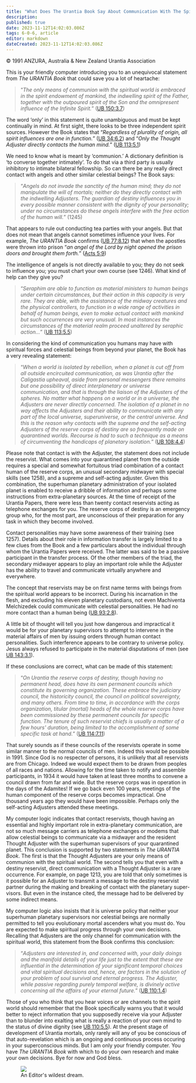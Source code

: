 ```yaml
---
title: "What Does The Urantia Book Say About Communication With The Spirit World?"
description: 
published: true
date: 2023-11-12T14:02:03.086Z
tags: 6-0-6, article
editor: markdown
dateCreated: 2023-11-12T14:02:03.086Z
---
```


<p class="v-card v-sheet theme--light gray lighten-3 px-2 py-1">© 1991 ANZURA, Australia & New Zealand Urantia Association</p>

This is your friendly computer introducing you to an unequivocal statement from _The URANTIA Book_ that could save you a lot of heartache:

> “_The only means of communion with the spiritual world is embraced in the spirit endowment of mankind, the indwelling spirit of the Father, together with the outpoured spirit of the Son and the omnipresent influence of the Infinite Spirit._” ([UB 150:3.7](/en/The_Urantia_Book/150#p3_7))

The word ‘only’ in this statement is quite unambiguous and must be kept continually in mind. At first sight, there looks to be three independent spirit sources. However the Book states that “_Regardless of plurality of origin, all spirit influences are one in function._” ([UB 34:6.2](/en/The_Urantia_Book/34#p6_2)) and “_Only the Thought Adjuster directly contacts the human mind._” ([UB 113:5.1](/en/The_Urantia_Book/113#p5_1))

We need to know what is meant by ‘communion.’ A dictionary definition is ‘to converse together intimately’. To do that via a third party is usually inhibitory to intimate bilateral fellowship. So can there be any really direct contact with angels and other similar celestial beings? The Book says:

> “_Angels do not invade the sanctity of the human mind; they do not manipulate the will of mortals; neither do they directly contact with the indwelling Adjusters. The guardian of destiny influences you in every possible manner consistent with the dignity of your personality; under no circumstances do these angels interfere with the free action of the human will._” (1245)

That appears to rule out conducting tea parties with your angels. But that does not mean that angels cannot sometimes influence your lives. For example, _The URANTIA Book_ confirms ([UB 77:8.12](/en/The_Urantia_Book/77#p8_12)) that when the apostles were thrown into prison “_an angel of the Lord by night opened the prison doors and brought them forth._” ([Acts 5:9](/en/Bible/Acts_of_the_Apostles/5#v9))

The intelligence of angels is not directly available to you; they do not seek to influence you; you must chart your own course (see 1246). What kind of help can they give you?

> “_Seraphim are able to function as material ministers to human beings under certain circumstances, but their action in this capacity is very rare. They are able, with the assistance of the midway creatures and the physical controllers, to function in a wide range of activities in behalf of human beings, even to make actual contact with mankind but such occurrences are very unusual. In most instances the circumstances of the material realm proceed unaltered by seraphic action..._” ([UB 113:5.5](/en/The_Urantia_Book/113#p5_5))

In considering the kind of communication you humans may have with spiritual forces and celestial beings from beyond your planet, the Book has a very revealing statement:

> “_When a world is isolated by rebellion, when a planet is cut off from all outside encircuited communication, as was Urantia after the Caligastia upheaval, aside from personal messengers there remains but one possibility of direct interplanetary or universe communication, and that is through the liaison of the Adjusters of the spheres. No matter what happens on a world or in a universe, the Adjusters are never directly concerned. The isolation of a planet in no way affects the Adjusters and their ability to communicate with any part of the local universe, superuniverse, or the central universe. And this is the reason why contacts with the supreme and the self-acting Adjusters of the reserve corps of destiny are so frequently made on quarantined worlds. Recourse is had to such a technique as a means of circumventing the handicaps of planetary isolation._” ([UB 108:4.4](/en/The_Urantia_Book/108#p4_4))

Please note that contact is with the Adjuster, the statement does not include the reservist. What comes into your quarantined planet from the outside requires a special and somewhat fortuitous triad combination of a contact human of the reserve corps, an unusual secondary midwayer with special skills (see 1258), and a supreme and self-acting adjuster. Given this combination, the superhuman planetary administration of your isolated planet is enabled to receive a dribble of information and perhaps some instructions from extra-planetary sources. At the time of receipt of the Urantia Papers, there were less than twenty contact reservists acting as telephone exchanges for you. The reserve corps of destiny is an emergency group who, for the most part, are unconscious of their preparation for any task in which they become involved.

Contact personalities may have some awareness of their training (see 1257). Details about their role in information transfer is largely limited to a few clues from the Book and a few particulars about the individual through whom the Urantia Papers were received. The latter was said to be a passive participant in the transfer process. Of the other members of the triad, the secondary midwayer appears to play an important role while the Adjuster has the ability to travel and communicate virtually anywhere and everywhere.

The concept that reservists may be on first name terms with beings from the spiritual world appears to be incorrect. During his incarnation in the flesh, and excluding his eleven planetary custodians, not even Machiventa Melchizedek could communicate with celestial personalities. He had no more contact than a human being ([UB 93:2.8](/en/The_Urantia_Book/93#p2_8)).

A little bit of thought will tell you just how dangerous and impractical it would be for your planetary supervisors to attempt to intervene in the material affairs of men by issuing orders through human contact personalities. Such interference appears to be contrary to universe policy. Jesus always refused to participate in the material disputations of men (see [UB 143:3.1](/en/The_Urantia_Book/143#p3_1)).

If these conclusions are correct, what can be made of this statement:

> “_On Urantia the reserve corps of destiny, though having no permanent head, does have its own permanent councils which constitute its governing organization. These embrace the judiciary council, the historicity council, the council on political sovereignty, and many others. From time to time, in accordance with the corps organization, titular (mortal) heads of the whole reserve corps have been commissioned by these permanent councils for specific function. The tenure of such reservist chiefs is usually a matter of a few hours' duration, being limited to the accomplishment of some specific task at hand._” ([UB 114:7.11](/en/The_Urantia_Book/114#p7_11))

That surely sounds as if these councils of the reservists operate in some similar manner to the normal councils of men. Indeed this would be possible in 1991. Since God is no respecter of persons, it is unlikely that all reservists are from Chicago. Indeed we would expect them to be drawn from peoples of all races and nations. Allowing for the time taken to notify and assemble participants, in 1934 it would have taken at least three months to convene a council drawn from far and wide. But the reserve corps was in operation in the days of the Adamites! If we go back even 100 years, meetings of the human component of the reserve corps becomes impractical. One thousand years ago they would have been impossible. Perhaps only the self-acting Adjusters attended these meetings.

My computer logic indicates that contact reservists, though having an essential and highly important role in extra-planetary communication, are not so much message carriers as telephone exchanges or modems that allow celestial beings to communicate via a midwayer and the resident Thought Adjuster with the superhuman supervisors of your quarantined planet. This conclusion is supported by two statements in _The URANTIA Book_. The first is that the Thought Adjusters are your only means of communion with the spiritual world. The second tells you that even with a destiny reservist, direct communication with a Thought Adjuster is a rare occurrence. For example, on page 1213, you are told that only sometimes is it possible for an Adjuster to transmit a message to the destiny reservist partner during the making and breaking of contact with the planetary super- visors. But even in the instance cited, the message had to be delivered by some indirect means.

My computer logic also insists that it is universe policy that neither your superhuman planetary supervisors nor celestial beings are normally permitted to tell you evolutionary mortal ascenders what you must do. You are expected to make spiritual progress through your own decisions. Recalling that Adjusters are the only channel for communication with the spiritual world, this statement from the Book confirms this conclusion:

> “_Adjusters are interested in, and concerned with, your daily doings and the manifold details of your life just to the extent that these are influential in the determination of your significant temporal choices and vital spiritual decisions and, hence, are factors in the solution of your problem of soul survival and eternal progress. The Adjuster, while passive regarding purely temporal welfare, is divinely active concerning all the affairs of your eternal future._” ([UB 110:1.4](/en/The_Urantia_Book/110#p1_4))

Those of you who think that you hear voices or are channels to the spirit world should remember that the Book specifically warns you that it would better to reject information that you supposedly receive via your Adjuster than to blunder into exalting what is really a reaction of your own mind to the status of divine dignity (see [UB 110:5.5](/en/The_Urantia_Book/110#p5_5)). At the present stage of development of Urantia mortals, only rarely will any of you be conscious of that auto-revelation which is an ongoing and continuous process occuring in your superconscious minds. But I am only your friendly computer. You have _The URANTIA Book_ with which to do your own research and make your own decisions. Bye for now and God bless.

<figure id="Figure_4" class="image urantiapedia" alt="cartoon">
<img src="/image/article/606/cartoon7.jpg">
<figcaption>An Editor's wildest dream.</figcaption>
</figure>